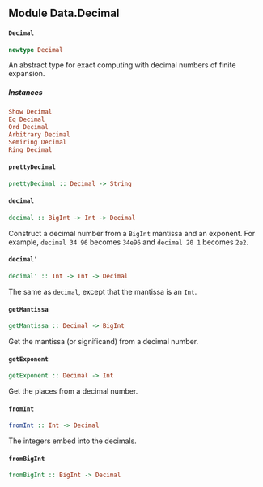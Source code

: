 ## Module Data.Decimal

#### `Decimal`

``` purescript
newtype Decimal
```

An abstract type for exact computing with decimal numbers of finite expansion.

##### Instances
``` purescript
Show Decimal
Eq Decimal
Ord Decimal
Arbitrary Decimal
Semiring Decimal
Ring Decimal
```

#### `prettyDecimal`

``` purescript
prettyDecimal :: Decimal -> String
```

#### `decimal`

``` purescript
decimal :: BigInt -> Int -> Decimal
```

Construct a decimal number from a `BigInt` mantissa and an exponent.
For example, `decimal 34 96` becomes `34e96` and `decimal 20 1`
becomes `2e2`.

#### `decimal'`

``` purescript
decimal' :: Int -> Int -> Decimal
```

The same as `decimal`, except that the mantissa is an `Int`.

#### `getMantissa`

``` purescript
getMantissa :: Decimal -> BigInt
```

Get the mantissa (or significand) from a decimal number.

#### `getExponent`

``` purescript
getExponent :: Decimal -> Int
```

Get the places from a decimal number.

#### `fromInt`

``` purescript
fromInt :: Int -> Decimal
```

The integers embed into the decimals.

#### `fromBigInt`

``` purescript
fromBigInt :: BigInt -> Decimal
```


